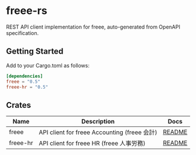 # freee-rs
REST API client implementation for freee, auto-generated from OpenAPI specification.

## Getting Started
Add to your Cargo.toml as follows:

```toml
[dependencies]
freee = "0.5"
freee-hr = "0.5"
```

## Crates
| Name     | Description                                | Docs                             |
|----------|--------------------------------------------|----------------------------------|
| freee    | API client for freee Accounting (freee 会計) | [README](./accounting/README.md) |
| freee-hr | API client for freee HR (freee 人事労務)       | [README](./hr/README.md)         |
